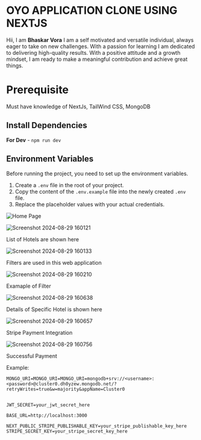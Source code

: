 


# OYO APPLICATION CLONE USING NEXTJS

Hii, I am **Bhaskar Vora** 
I am a self motivated and versatile individual, always eager to take on new challenges. With a passion for learning I am dedicated to delivering high-quality results. With a positive attitude and a growth mindset, I am ready to make a meaningful contribution and achieve great things.



# Prerequisite

Must have knowledge of NextJs, TailWind CSS, MongoDB

## Install Dependencies

**For Dev** - `npm run dev`  

## Environment Variables

Before running the project, you need to set up the environment variables. 

1. Create a `.env` file in the root of your project.
2. Copy the content of the `.env.example` file into the newly created `.env` file.
3. Replace the placeholder values with your actual credentials.




![Home Page](https://github.com/user-attachments/assets/3d5ee668-1bb6-4f9c-ba0a-2636cf749332)



![Screenshot 2024-08-29 160121](https://github.com/user-attachments/assets/fc44bd4d-29cd-4f68-bb4a-95d4d9d7f499)

List of Hotels are shown here

![Screenshot 2024-08-29 160133](https://github.com/user-attachments/assets/6386bc9c-7dc5-4de1-8be9-1efe945d73c6)

Filters are used in this web application

![Screenshot 2024-08-29 160210](https://github.com/user-attachments/assets/2989e3b0-0d89-4ca7-ad83-43a0de4f3ef5)

Examaple of Filter

![Screenshot 2024-08-29 160638](https://github.com/user-attachments/assets/b967d36f-afbd-4eab-9624-1d2fbcd079e8)

Details of Specific Hotel is shown here

![Screenshot 2024-08-29 160657](https://github.com/user-attachments/assets/ba82e568-1cb5-4057-a412-0d2a57f5b035)

Stripe Payment Integration

![Screenshot 2024-08-29 160756](https://github.com/user-attachments/assets/7fcca996-e423-435e-b922-b8241679941e)

Successful Payment 





Example:

```plaintext
MONGO_URI=MONGO_URI=MONGO_URI=mongodb+srv://<username>:<password>@cluster0.dh0yzew.mongodb.net/?retryWrites=true&w=majority&appName=Cluster0


JWT_SECRET=your_jwt_secret_here

BASE_URL=http://localhost:3000

NEXT_PUBLIC_STRIPE_PUBLISHABLE_KEY=your_stripe_publishable_key_here
STRIPE_SECRET_KEY=your_stripe_secret_key_here
